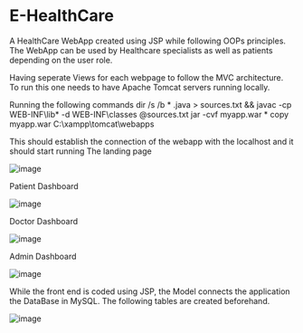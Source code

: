 # E-HealthCare

A HealthCare WebApp created using JSP while following OOPs principles. The WebApp can be used by Healthcare specialists as well as patients depending on the user role. 

Having seperate Views for each webpage to follow the MVC architecture.
To run this one needs to have Apache Tomcat servers running locally.

Running the following commands
dir /s /b * .java > sources.txt && javac -cp WEB-INF\lib\* -d WEB-INF\classes @sources.txt
jar -cvf myapp.war *
copy myapp.war C:\xampp\tomcat\webapps

This should establish the connection of the webapp with the localhost and it should start running
The landing page

![image](https://github.com/UtkarshBagaria/E-HealthCare/assets/79400700/8f06efeb-6799-485a-acf6-3c1227e88752)


Patient Dashboard

![image](https://github.com/UtkarshBagaria/E-HealthCare/assets/79400700/50bbf3bf-fbd5-4957-af41-78a2779dda71)


Doctor Dashboard

![image](https://github.com/UtkarshBagaria/E-HealthCare/assets/79400700/335efd41-80b2-4795-bb9d-6eb60795481b)


Admin Dashboard

![image](https://github.com/UtkarshBagaria/E-HealthCare/assets/79400700/b34e0c74-2199-44e1-9a43-32b8aa4c9808)


While the front end is coded using JSP, the Model connects the application the DataBase in MySQL.
The following tables are created beforehand.

![image](https://github.com/UtkarshBagaria/E-HealthCare/assets/79400700/9e67c494-754f-4ba3-94ee-51bc35f1cce7)


